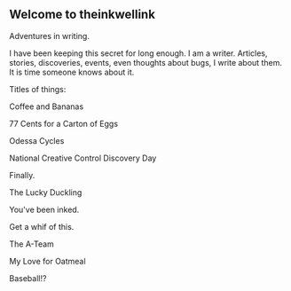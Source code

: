 ## Welcome to theinkwellink

<p align="center">

Adventures in writing.
</p>

I have been keeping this secret for long enough. I am a writer. Articles, stories, discoveries, events, even thoughts about bugs, I write about them. It is time someone knows about it. 

Titles of things:

Coffee and Bananas 

77 Cents for a Carton of Eggs

Odessa Cycles

National Creative Control Discovery Day

Finally.

The Lucky Duckling

You've been inked.

Get a whif of this.

The A-Team

My Love for Oatmeal

Baseball!?







